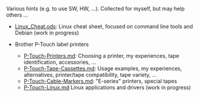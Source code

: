 Various hints (e.g. to use SW, HW, ...). Collected for myself, but may help others ...

* [Linux_Cheat.ods](Linux_Cheat.ods): Linux cheat sheet, focused on command line tools and Debian (work in progress)

* Brother P-Touch label printers
  * [P-Touch-Printers.md](ptouch/P-Touch-Printers.md): Choosing a printer, my experiences, tape identification, accessories, ...
  * [P-Touch-Tape-Cassettes.md](ptouch/P-Touch-Tape-Cassettes.md): Usage examples, my experiences, alternatives, printer/tape compatibility, tape variety, ...
  * [P-Touch-Cable-Markers.md](ptouch/P-Touch-Cable-Markers.md): "E-series" printers, special tapes
  * [P-Touch-Linux.md](ptouch/P-Touch-Linux.md) Linux applications and drivers (work in progress)

